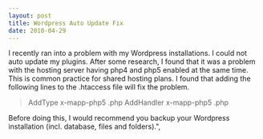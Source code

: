 ```yaml
---
layout: post
title: Wordpress Auto Update Fix
date: 2010-04-29
---
```


I recently ran into a problem with my Wordpress installations. I could not auto update my plugins. After some research, I found that it was a problem with the hosting server having php4 and php5 enabled at the same time. This is common practice for shared hosting plans.  I found that adding the following lines to the .htaccess file will fix the problem.  
  <blockquote>AddType x-mapp-php5 .php  
AddHandler x-mapp-php5 .php</blockquote>  
Before doing this, I would recommend you backup your Wordpress installation (incl. database, files and folders).",
